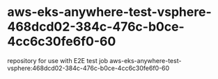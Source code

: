 # aws-eks-anywhere-test-vsphere-468dcd02-384c-476c-b0ce-4cc6c30fe6f0-60
repository for use with E2E test job aws-eks-anywhere-test-vsphere:468dcd02-384c-476c-b0ce-4cc6c30fe6f0-60
